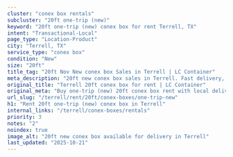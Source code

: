 ```yaml
---
cluster: "conex box rentals"
subcluster: "20ft one-trip (new)"
keyword: "20ft one-trip (new) conex box for rent Terrell, TX"
intent: "Transactional-Local"
page_type: "Location-Product"
city: "Terrell, TX"
service_type: "conex box"
condition: "New"
size: "20ft"
title_tag: "20ft Nov New conex box Sales in Terrell | LC Container"
meta_description: "20ft new conex box sales in Terrell. Fast delivery, competitive pricing. Serving conex boxes area. Quote ID: 3N8. Call (214) 524-4168 for your free quote today."
original_title: "Terrell 20ft conex box for rent | LC Container"
original_meta: "Buy one-trip (new) 20ft conex box rent with local delivery in Terrell, TX. LC Container — local Since 2003. Request a fast quote today."
url_slug: "/terrell/rent/20ft/conex-boxes/one-trip-new"
h1: "Rent 20ft one-trip (new) conex box in Terrell"
internal_links: "/terrell/conex-boxes/rentals"
priority: 3
notes: "2"
noindex: true
image_alt: "20ft new conex box available for delivery in Terrell"
last_updated: "2025-10-21"
---
```


<!-- TODO: Add unique city/inventory copy, images, and internal links here. -->
